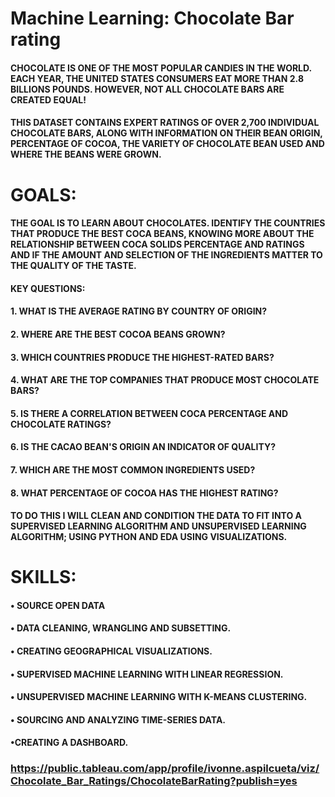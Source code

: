# Machine Learning: Chocolate Bar rating

#### CHOCOLATE IS ONE OF THE MOST POPULAR CANDIES IN THE WORLD. EACH YEAR, THE UNITED STATES CONSUMERS EAT MORE THAN 2.8 BILLIONS POUNDS. HOWEVER, NOT ALL CHOCOLATE BARS ARE CREATED EQUAL!

#### THIS DATASET CONTAINS EXPERT RATINGS OF OVER 2,700 INDIVIDUAL CHOCOLATE BARS, ALONG WITH INFORMATION ON THEIR BEAN ORIGIN, PERCENTAGE OF COCOA, THE VARIETY OF CHOCOLATE BEAN USED AND WHERE THE BEANS WERE GROWN.

# GOALS:

#### THE GOAL IS TO LEARN ABOUT CHOCOLATES. IDENTIFY THE COUNTRIES THAT PRODUCE THE BEST COCA BEANS, KNOWING MORE ABOUT THE RELATIONSHIP BETWEEN COCA SOLIDS PERCENTAGE AND RATINGS AND IF THE AMOUNT AND SELECTION OF THE INGREDIENTS MATTER TO THE QUALITY OF THE TASTE.
#### KEY QUESTIONS:
#### 1. WHAT IS THE AVERAGE RATING BY COUNTRY OF ORIGIN?
#### 2. WHERE ARE THE BEST COCOA BEANS GROWN?
#### 3. WHICH COUNTRIES PRODUCE THE HIGHEST-RATED BARS?
#### 4. WHAT ARE THE TOP COMPANIES THAT PRODUCE MOST CHOCOLATE BARS?
#### 5. IS THERE A CORRELATION BETWEEN COCA PERCENTAGE AND CHOCOLATE RATINGS?
#### 6. IS THE CACAO BEAN'S ORIGIN AN INDICATOR OF QUALITY?
#### 7. WHICH ARE THE MOST COMMON INGREDIENTS USED?
#### 8. WHAT PERCENTAGE OF COCOA HAS THE HIGHEST RATING?

#### TO DO THIS I WILL CLEAN AND CONDITION THE DATA TO FIT INTO A SUPERVISED LEARNING ALGORITHM AND UNSUPERVISED LEARNING ALGORITHM; USING PYTHON AND EDA USING VISUALIZATIONS.

# SKILLS:
#### • SOURCE OPEN DATA
#### • DATA CLEANING, WRANGLING AND SUBSETTING.
#### • CREATING GEOGRAPHICAL VISUALIZATIONS.
#### • SUPERVISED MACHINE LEARNING WITH LINEAR REGRESSION.
#### • UNSUPERVISED MACHINE LEARNING WITH K-MEANS CLUSTERING.
#### • SOURCING AND ANALYZING TIME-SERIES DATA.
#### •CREATING A DASHBOARD.

### https://public.tableau.com/app/profile/ivonne.aspilcueta/viz/Chocolate_Bar_Ratings/ChocolateBarRating?publish=yes
